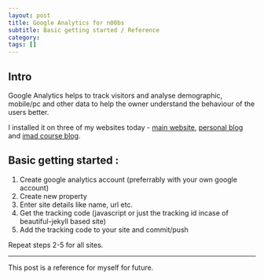 ```yaml
---
layout: post
title: Google Analytics for n00bs
subtitle: Basic getting started / Reference
category: 
tags: []
---
```


## Intro
Google Analytics helps to track visitors and analyse demographic, mobile/pc and other data to help the owner understand the behaviour of the users better.

I installed it on three of my websites today - [main website](//vishalgauba.me), [personal blog](//flamefractal.github.io) and [imad course blog](//imad-blog.herokuapp.com).

## Basic getting started :
1. Create google analytics account (preferrably with your own google account)
2. Create new property
3. Enter site details like name, url etc.
4. Get the tracking code (javascript or just the tracking id incase of beautiful-jekyll based site)
5. Add the tracking code to your site and commit/push

Repeat steps 2-5 for all sites.

------

This post is a reference for myself for future.